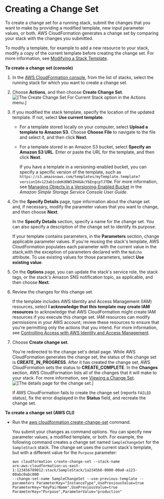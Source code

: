 # Creating a Change Set<a name="using-cfn-updating-stacks-changesets-create"></a>

To create a change set for a running stack, submit the changes that you want to make by providing a modified template, new input parameter values, or both\. AWS CloudFormation generates a change set by comparing your stack with the changes you submitted\.

To modify a template, for example to add a new resource to your stack, modify a copy of the current template before creating the change set\. For more information, see [Modifying a Stack Template](using-cfn-updating-stacks-get-template.md)\.

**To create a change set \(console\)**

1. In the [AWS CloudFormation console](https://console.aws.amazon.com/cloudformation), from the list of stacks, select the running stack for which you want to create a change set\.

1. Choose **Actions**, and then choose **Create Change Set**\.  
![\[The Create Change Set For Current Stack option in the Actions menu.\]](http://docs.aws.amazon.com/AWSCloudFormation/latest/UserGuide/images/console-changeset-create.png)

1. If you modified the stack template, specify the location of the updated template\. If not, select **Use current template**\.

   + For a template stored locally on your computer, select **Upload a template to Amazon S3**\. Choose **Choose File** to navigate to the file and select it, and then click **Next**\.

   + For a template stored in an Amazon S3 bucket, select **Specify an Amazon S3 URL**\. Enter or paste the URL for the template, and then click **Next**\.

     If you have a template in a versioning\-enabled bucket, you can specify a specific version of the template, such as `https://s3.amazonaws.com/templates/myTemplate.template?versionId=123ab1cdeKdOW5IH4GAcYbEngcpTJTDW`\. For more information, see [Managing Objects in a Versioning\-Enabled Bucket](http://docs.aws.amazon.com/AmazonS3/latest/user-guide/managing-objects-versioned-bucket.html) in the *Amazon Simple Storage Service Console User Guide*\.

1. On the **Specify Details** page, type information about the change set and, if necessary, modify the parameter values that you want to change, and then choose **Next**\.

   In the **Specify Details** section, specify a name for the change set\. You can also specify a description of the change set to identify its purpose\.

   If your template contains parameters, in the **Parameters** section, change applicable parameter values\. If you're reusing the stack's template, AWS CloudFormation populates each parameter with the current value in the stack,with the exception of parameters declared with the `NoEcho` attribute\. To use existing values for those parameters, select **Use existing value**\.

1. On the **Options** page, you can update the stack's service role, the stack tags, or the stack's Amazon SNS notification topic, as applicable, and then choose **Next**\.

1. Review the changes for this change set\.

   If the template includes AWS Identity and Access Management \(IAM\) resources, select **I acknowledge that this template may create IAM resources** to acknowledge that AWS CloudFormation might create IAM resources if you execute this change set\. IAM resources can modify permissions in your AWS account; review these resources to ensure that you're permitting only the actions that you intend\. For more information, see [Controlling Access with AWS Identity and Access Management](using-iam-template.md)\.

1. Choose **Create change set**\.

   You're redirected to the change set's detail page\. While AWS CloudFormation generates the change set, the status of the change set is **CREATE\_IN\_PROGRESS**\. After it has created the change set, AWS CloudFormation sets the status to **CREATE\_COMPLETE**\. In the **Changes** section, AWS CloudFormation lists all of the changes that it will make to your stack\. For more information, see [Viewing a Change Set](using-cfn-updating-stacks-changesets-view.md)\.  
![\[The details page for the change set.\]](http://docs.aws.amazon.com/AWSCloudFormation/latest/UserGuide/images/console-changeset-details.png)

   If AWS CloudFormation fails to create the change set \(reports `FAILED` status\), fix the error displayed in the **Status** field, and recreate the change set\.

**To create a change set \(AWS CLI\)**

+ Run the [aws cloudformation create\-change\-set](http://docs.aws.amazon.com/cli/latest/reference/cloudformation/create-change-set.html) command\.

  You submit your changes as command options\. You can specify new parameter values, a modified template, or both\. For example, the following command creates a change set named `SampleChangeSet` for the `SampleStack` stack\. The change set uses the current stack's template, but with a different value for the `Purpose` parameter:

  ```
  aws cloudformation create-change-set --stack-name arn:aws:cloudformation:us-east-1:123456789012:stack/SampleStack/1a2345b6-0000-00a0-a123-00abc0abc000
  --change-set-name SampleChangeSet --use-previous-template --parameters ParameterKey="InstanceType",UsePreviousValue=true ParameterKey="KeyPairName",UsePreviousValue=true ParameterKey="Purpose",ParameterValue="production"
  ```
